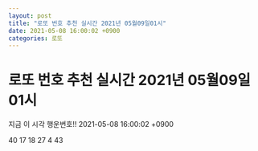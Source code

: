 ```yaml
---
layout: post
title: "로또 번호 추천 실시간 2021년 05월09일01시"
date: 2021-05-08 16:00:02 +0900
categories: 로또
---
```


# 로또 번호 추천 실시간 2021년 05월09일01시

지금 이 시각 행운번호!! 2021-05-08 16:00:02 +0900

 40  17  18  27  4  43 

